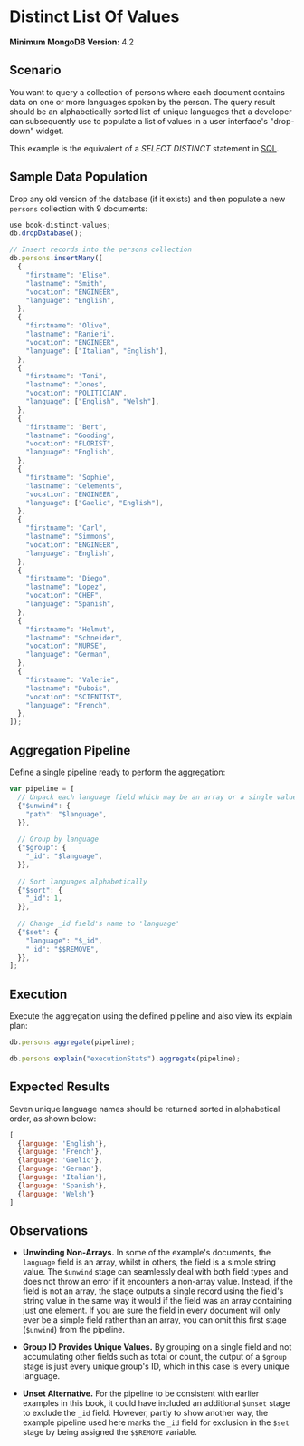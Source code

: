 # Distinct List Of Values

__Minimum MongoDB Version:__ 4.2


## Scenario

You want to query a collection of persons where each document contains data on one or more languages spoken by the person. The query result should be an alphabetically sorted list of unique languages that a developer can subsequently use to populate a list of values in a user interface's "drop-down" widget.

This example is the equivalent of a _SELECT DISTINCT_ statement in [SQL](https://en.wikipedia.org/wiki/SQL).


## Sample Data Population

Drop any old version of the database (if it exists) and then populate a new `persons` collection with 9 documents:

```javascript
use book-distinct-values;
db.dropDatabase();

// Insert records into the persons collection
db.persons.insertMany([
  {
    "firstname": "Elise",
    "lastname": "Smith",
    "vocation": "ENGINEER",
    "language": "English",
  },
  {
    "firstname": "Olive",
    "lastname": "Ranieri",
    "vocation": "ENGINEER",
    "language": ["Italian", "English"],
  },
  {
    "firstname": "Toni",
    "lastname": "Jones",
    "vocation": "POLITICIAN",
    "language": ["English", "Welsh"],
  },
  {
    "firstname": "Bert",
    "lastname": "Gooding",
    "vocation": "FLORIST",
    "language": "English",
  },
  {
    "firstname": "Sophie",
    "lastname": "Celements",
    "vocation": "ENGINEER",
    "language": ["Gaelic", "English"],
  },
  {
    "firstname": "Carl",
    "lastname": "Simmons",
    "vocation": "ENGINEER",
    "language": "English",
  },
  {
    "firstname": "Diego",
    "lastname": "Lopez",
    "vocation": "CHEF",
    "language": "Spanish",
  },
  {
    "firstname": "Helmut",
    "lastname": "Schneider",
    "vocation": "NURSE",
    "language": "German",
  },
  {
    "firstname": "Valerie",
    "lastname": "Dubois",
    "vocation": "SCIENTIST",
    "language": "French",
  },
]);  
```


## Aggregation Pipeline

Define a single pipeline ready to perform the aggregation:

```javascript
var pipeline = [
  // Unpack each language field which may be an array or a single value
  {"$unwind": {
    "path": "$language",
  }},
  
  // Group by language
  {"$group": {
    "_id": "$language",
  }},
  
  // Sort languages alphabetically
  {"$sort": {
    "_id": 1,
  }}, 
  
  // Change _id field's name to 'language'
  {"$set": {
    "language": "$_id",
    "_id": "$$REMOVE",     
  }},
];
```


## Execution

Execute the aggregation using the defined pipeline and also view its explain plan:

```javascript
db.persons.aggregate(pipeline);
```

```javascript
db.persons.explain("executionStats").aggregate(pipeline);
```


## Expected Results

Seven unique language names should be returned sorted in alphabetical order, as shown below:

```javascript
[
  {language: 'English'},
  {language: 'French'},
  {language: 'Gaelic'},
  {language: 'German'},
  {language: 'Italian'},
  {language: 'Spanish'},
  {language: 'Welsh'}
]
```


## Observations

 * __Unwinding Non-Arrays.__ In some of the example's documents, the `language` field is an array, whilst in others, the field is a simple string value. The `$unwind` stage can seamlessly deal with both field types and does not throw an error if it encounters a non-array value. Instead, if the field is not an array, the stage outputs a single record using the field's string value in the same way it would if the field was an array containing just one element. If you are sure the field in every document will only ever be a simple field rather than an array, you can omit this first stage (`$unwind`) from the pipeline.

 * __Group ID Provides Unique Values.__ By grouping on a single field and not accumulating other fields such as total or count, the output of a `$group` stage is just every unique group's ID, which in this case is every unique language.

 * __Unset Alternative.__ For the pipeline to be consistent with earlier examples in this book, it could have included an additional `$unset` stage to exclude the `_id` field. However, partly to show another way, the example pipeline used here marks the `_id` field for exclusion in the `$set` stage by being assigned the `$$REMOVE` variable.

